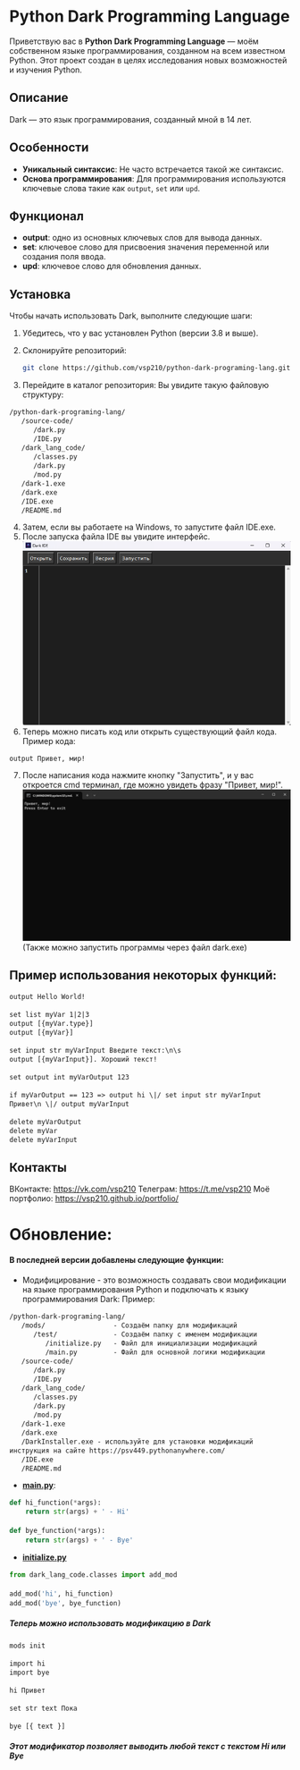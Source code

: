 # Python Dark Programming Language

Приветствую вас в **Python Dark Programming Language** — моём собственном языке программирования, созданном на всем известном Python. Этот проект создан в целях исследования новых возможностей и изучения Python.

## Описание

Dark — это язык программирования, созданный мной в 14 лет.

## Особенности

- **Уникальный синтаксис**: Не часто встречается такой же синтаксис.
- **Основа программирования**: Для программирования используются ключевые слова такие как `output`, `set` или `upd`.

## Функционал

- **output**: одно из основных ключевых слов для вывода данных.
- **set**: ключевое слово для присвоения значения переменной или создания поля ввода.
- **upd**: ключевое слово для обновления данных.

## Установка

Чтобы начать использовать Dark, выполните следующие шаги:

1. Убедитесь, что у вас установлен Python (версии 3.8 и выше).
2. Склонируйте репозиторий:

   ```bash
   git clone https://github.com/vsp210/python-dark-programing-lang.git
   ```

3. Перейдите в каталог репозитория:
Вы увидите такую файловую структуру:
```
/python-dark-programing-lang/
   /source-code/
      /dark.py
      /IDE.py
   /dark_lang_code/
      /classes.py
      /dark.py
      /mod.py
   /dark-1.exe
   /dark.exe
   /IDE.exe
   /README.md
```
4. Затем, если вы работаете на Windows, то запустите файл IDE.exe.
5. После запуска файла IDE вы увидите интерфейс.
![Моя картинка](src/run_IDE.png)
6. Теперь можно писать код или открыть существующий файл кода. Пример кода:
```dark
output Привет, мир!
```
7. После написания кода нажмите кнопку "Запустить", и у вас откроется cmd терминал, где можно увидеть фразу "Привет, мир!".
![Моя картинка](src/run_code.png)
(Также можно запустить программы через файл dark.exe)

## Пример использования некоторых функций:
```Dark
output Hello World!

set list myVar 1|2|3
output [{myVar.type}]
output [{myVar}]

set input str myVarInput Введите текст:\n\s
output [{myVarInput}]. Хороший текст!

set output int myVarOutput 123

if myVarOutput == 123 => output hi \|/ set input str myVarInput Привет\n \|/ output myVarInput

delete myVarOutput
delete myVar
delete myVarInput
```

## Контакты
ВКонтакте: https://vk.com/vsp210
Телеграм: https://t.me/vsp210
Моё портфолио: https://vsp210.github.io/portfolio/


# Обновление:
#### В последней версии добавлены следующие функции:
- Модифицирование - это возможность создавать свои модификации на языке программирования Python и подключать к языку программирования Dark: Пример:
```
/python-dark-programing-lang/
   /mods/                 - Создаём папку для модификаций
      /test/              - Создаём папку с именем модификации
         /initialize.py   - Файл для инициализации модификаций
         /main.py         - Файл для основной логики модификации
   /source-code/
      /dark.py
      /IDE.py
   /dark_lang_code/
      /classes.py
      /dark.py
      /mod.py
   /dark-1.exe
   /dark.exe
   /DarkInstaller.exe - используйте для установки модификаций инструкция на сайте https://psv449.pythonanywhere.com/
   /IDE.exe
   /README.md
```
- [**main.py**]():
```python
def hi_function(*args):
    return str(args) + ' - Hi'

def bye_function(*args):
    return str(args) + ' - Bye'
```
- [**initialize.py**]()
```python
from dark_lang_code.classes import add_mod

add_mod('hi', hi_function)
add_mod('bye', bye_function)
```

##### Теперь можно использовать модификацию в Dark
```dark
mods init

import hi
import bye

hi Привет

set str text Пока

bye [{ text }]
```

##### Этот модификатор позволяет выводить любой текст с текстом Hi или Bye
